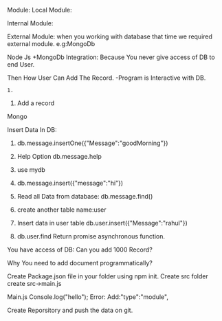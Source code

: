 Module:
Local Module:

Internal Module:

External Module:
when you working with database that time we required external module.
e.g:MongoDb

Node Js +MongoDb Integration:
Because You never give access of DB to end User.

Then How User Can Add The Record.
-Program is Interactive with DB.

    1.  

1.  Add a record

Mongo

Insert Data In DB:
1.  db.message.insertOne({"Message":"goodMorning"})

2.  Help Option
    db.message.help

3.  use mydb

4.  db.message.insert({"message":"hi"})

5.  Read all Data from database:
db.message.find()

6.  create another table name:user
7.  Insert data in user table
db.user.insert({"Message":"rahul"})

8.  db.user.find
Return promise asynchronous function.

You have access of DB:
Can you add 1000 Record?

Why You need to add document programmatically?

Create Package.json file in your folder using npm init.
Create src folder
create src->main.js

Main.js
    Console.log("hello");
    Error:
    Add:"type":"module",

Create Reporsitory and push the data on git.

